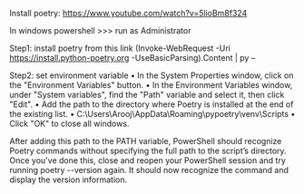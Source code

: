 Install poetry: https://www.youtube.com/watch?v=5lioBm8f324

 In windows powershell >>> run as Administrator 
 
Step1: install poetry from this link 
(Invoke-WebRequest -Uri https://install.python-poetry.org -UseBasicParsing).Content | py –

Step2: set environment variable
•	In the System Properties window, click on the "Environment Variables" button.
•	In the Environment Variables window, under "System variables", find the "Path" variable and select it, then click "Edit".
•	Add the path to the directory where Poetry is installed at the end of the existing list.
•	C:\Users\Arooj\AppData\Roaming\pypoetry\venv\Scripts
•	Click "OK" to close all windows.

After adding this path to the PATH variable, PowerShell should recognize Poetry commands without specifying the full path to the script’s directory.
Once you've done this, close and reopen your PowerShell session and try running poetry --version again. It should now recognize the command and display the version information.




